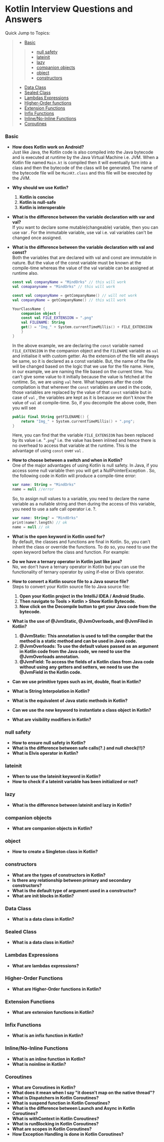 # Kotlin Interview Questions and Answers

Quick Jump to Topics:
 > * [Basic](#basic)
 >> * [null safety](#null-safety)
 >> * [lateinit](#lateinit)
 >> * [lazy](#lazy)
 >> * [companion objects](#companion-objects)
 >> * [object](#object)
 >> * [constructors](#constructors)
 > * [Data Class](#data-class)
 > * [Sealed Class](#sealed-class)
 > * [Lambdas Expressions](#lambdas-expressions)
 > * [Higher-Order functions](#higher-order-functions)
 > * [Extension Functions](#extension-functions)
 > * [Infix Functions](#infix-functions)
 > * [Inline/No-Inline Functions](#inline/noinline-functions)
 > * [Coroutines](#coroutines)


### Basic

-   **How does Kotlin work on Android?**<br/>
    Just like Java, the Kotlin code is also compiled into the Java bytecode and is executed at runtime by the Java Virtual Machine i.e. JVM. When a Kotlin file named ```Main.kt``` is compiled then it will eventually turn into a class and then the bytecode of the class will be generated. The name of the bytecode file will be ```MainKt.class``` and this file will be executed by the JVM.

-   **Why should we use Kotlin?**<br/>
    1) <b>Kotlin is concise</b>
    2) <b>Kotlin is null-safe</b>
    3) <b>Kotlin is interoperable</b>

-   **What is the difference between the variable declaration with var and val?**<br/>
    If you want to declare some mutable(changeable) variable, then you can use var . For the immutable variable, use val i.e. val variables can't be changed once assigned.

-   **What is the difference between the variable declaration with val and const?**<br/>
    Both the variables that are declared with val and const are immutable in nature. But the value of the const variable must be known at the compile-time whereas the value of the val variable can be assigned at runtime also.
    ```kotlin
    const val companyName = "MindOrks" // this will work
    val comapanyname = "MindOrks" // this will work
    
    const val companyName = getCompanyName() // will not work
    val companyName = getCompanyName() // this will work
    
    YourClassName {
        companion object {    
        const val FILE_EXTENSION = ".png"    
        val FILENAME: String
        get() = "Img_" + System.currentTimeMillis() + FILE_EXTENSION 
        }
    }
    ```
    
    In the above example, we are declaring the ```const``` variable named ```FILE_EXTENSION``` in the companion object and the ```FILENAME``` variable as ```val``` and initialise it with custom getter.
    As the extension of the file will always be same, so it is declared as a const variable. But, the name of the file will be changed based on the logic that we use for the file name. Here, in our example, we are naming the file based on the current time. You can't give some value to it initially because the value is fetched at the runtime. So, we are using ```val``` here.
    What happens after the code compilation is that wherever the ```const``` variables are used in the code, those variables are replaced by the value of that ```const``` variable but in case of ```val``` , the variables are kept as it is because we don't know the value of ```val``` at compile-time. So, if you decompile the above code, then you will see
    
    ```kotlin
    public final String getFILENAME() {
        return "Img_" + System.currentTimeMillis() + ".png";
    }
    ```
    Here, you can find that the variable ```FILE_EXTENSION``` has been replaced by its value i.e. "```.png```" i.e. the value has been inlined and hence there is no overhead to access that variable at the runtime. This is the advantage of using ```const``` over ```val``` .

-   **How to choose between a switch and when in Kotlin?**<br/>
    One of the major advantages of using Kotlin is null safety. In Java, if you access some null variable then you will get a NullPointerException . So, the following code in Kotlin will produce a compile-time error:
    ```kotlin
    var name: String = "MindOrks"
    name = null //error
    ```
    
    So, to assign null values to a variable, you need to declare the name variable as a nullable string and then during the access of this variable, you need to use a safe call operator i.e. ?.
    ```kotlin
    var name: String? = "MindOrks"
    print(name?.length) // ok
    name = null // ok
    ```

-   **What is the open keyword in Kotlin used for?**<br/>
    By default, the classes and functions are final in Kotlin. So, you can't inherit the class or override the functions. To do so, you need to use the open keyword before the class and function. For example:

-   **Do we have a ternary operator in Kotlin just like java?**<br/>
    No, we don't have a ternary operator in Kotlin but you can use the functionality of ternary operator by using if-else or Elvis operator.

-   **How to convert a Kotlin source file to a Java source file?**<br/>
    Steps to convert your Kotlin source file to Java source file:
    
    1) <b>Open your Kotlin project in the IntelliJ IDEA / Android Studio.</b>
    2) <b>Then navigate to Tools > Kotlin > Show Kotlin Bytecode.</b>
    3) <b>Now click on the Decompile button to get your Java code from the bytecode.</b>

-   **What is the use of @JvmStatic, @JvmOverloads, and @JvmFiled in Kotlin?**<br/>
    1) <b>@JvmStatic: This annotation is used to tell the compiler that the method is a static method and can be used in Java code.</b>
    2) <b>@JvmOverloads: To use the default values passed as an argument in Kotlin code from the Java code, we need to use the @JvmOverloads annotation.</b>
    3) <b>@JvmField: To access the fields of a Kotlin class from Java code without using any getters and setters, we need to use the @JvmField in the Kotlin code.</b>

-   **Can we use primitive types such as int, double, float in Kotlin?**<br/>
-   **What is String Interpolation in Kotlin?**<br/>
-   **What is the equivalent of Java static methods in Kotlin?**<br/>
-   **Can we use the new keyword to instantiate a class object in Kotlin?**<br/>
-   **What are visibility modifiers in Kotlin?**<br/>

### null safety

-   **How to ensure null safety in Kotlin?**<br/>
-   **What is the difference between safe calls(?.) and null check(!!)?**<br/>
-   **What is Elvis operator in Kotlin?**<br/>


### lateinit

-   **When to use the lateinit keyword in Kotlin?**<br/>
-   **How to check if a lateinit variable has been initialized or not?**<br/>

### lazy

-   **What is the difference between lateinit and lazy in Kotlin?**<br/>


### companion objects

-   **What are companion objects in Kotlin?**<br/>

### object

-   **How to create a Singleton class in Kotlin?**<br/>

### constructors

-   **What are the types of constructors in Kotlin?**<br/>
-   **Is there any relationship between primary and secondary constructors?**<br/>
-   **What is the default type of argument used in a constructor?**<br/>
-   **What are init blocks in Kotlin?**<br/>

### Data Class

-   **What is a data class in Kotlin?**<br/>

### Sealed Class

-   **What is a data class in Kotlin?**<br/>

### Lambdas Expressions

-   **What are lambdas expressions?**<br/>

### Higher-Order Functions

-   **What are Higher-Order functions in Kotlin?**<br/>

### Extension Functions

-   **What are extension functions in Kotlin?**<br/>

### Infix Functions

-   **What is an infix function in Kotlin?**<br/>

### Inline/No-Inline Functions

-   **What is an inline function in Kotlin?**<br/>
-   **What is noinline in Kotlin?**<br/>

### Coroutines

-   **What are Coroutines in Kotlin?**<br/>
-   **What does it mean when I say "it doesn't map on the native thread"?**<br/>
-   **What is Dispatchers in Kotlin Coroutines?**<br/>
-   **What is suspend function in Kotlin Coroutines?**<br/>
-   **What is the difference between Launch and Async in Kotlin Coroutines?**<br/>
-   **What is withContext in Kotlin Coroutines?**<br/>
-   **What is runBlocking in Kotlin Coroutines?**<br/>
-   **What are scopes in Kotlin Coroutines?**<br/>
-   **How Exception Handling is done in Kotlin Coroutines?**<br/>


